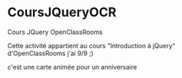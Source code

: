 # CoursJQueryOCR
Cours JQuery OpenClassRooms

Cette activité appartient au cours "Introduction à jQuery" d'OpenClassRooms
j'ai 9/9 ;)

c'est une carte animée pour un anniversaire 
